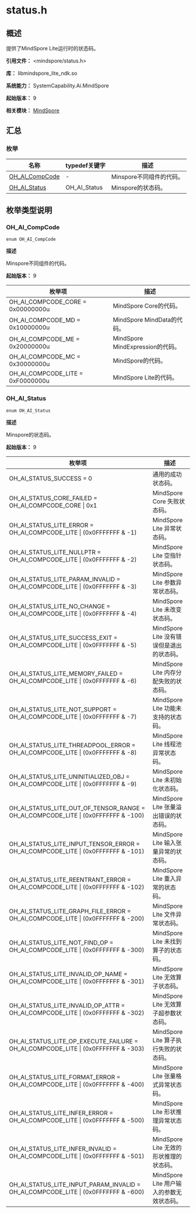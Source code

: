 # status.h

<!--Kit: MindSpore Lite Kit-->
<!--Subsystem: AI-->
<!--Owner: @zhuguodong8-->
<!--SE: @zhuguodong8; @jjfeing-->
<!--TSE: @principal87-->

## 概述

提供了MindSpore Lite运行时的状态码。

**引用文件：** <mindspore/status.h>

**库：** libmindspore_lite_ndk.so

**系统能力：** SystemCapability.Ai.MindSpore

**起始版本：** 9

**相关模块：** [MindSpore](capi-mindspore.md)

## 汇总

### 枚举

| 名称                                | typedef关键字 | 描述            |
|-----------------------------------|---|---------------|
| [OH_AI_CompCode](#oh_ai_compcode) | - | Minspore不同组件的代码。              |
| [OH_AI_Status](#oh_ai_status)     | OH_AI_Status  | Minspore的状态码。 |


## 枚举类型说明

### OH_AI_CompCode

```
enum OH_AI_CompCode
```

**描述**

Minspore不同组件的代码。

**起始版本：** 9

| 枚举项                               | 描述                    |
|-----------------------------------|-----------------------|
| OH_AI_COMPCODE_CORE = 0x00000000u | MindSpore Core的代码。 |
| OH_AI_COMPCODE_MD = 0x10000000u   | MindSpore MindData的代码。 |
| OH_AI_COMPCODE_ME = 0x20000000u   | MindSpore MindExpression的代码。 |
| OH_AI_COMPCODE_MC = 0x30000000u   | MindSpore的代码。 |
| OH_AI_COMPCODE_LITE = 0xF0000000u | MindSpore Lite的代码。    |


### OH_AI_Status

```
enum OH_AI_Status
```

**描述**

Minspore的状态码。

**起始版本：** 9

| 枚举项                                                                                | 描述                           |
|------------------------------------------------------------------------------------|------------------------------|
| OH_AI_STATUS_SUCCESS = 0                                                           | 通用的成功状态码。                    |
| OH_AI_STATUS_CORE_FAILED = OH_AI_COMPCODE_CORE \| 0x1                              | MindSpore Core 失败状态码。        |
| OH_AI_STATUS_LITE_ERROR = OH_AI_COMPCODE_LITE \| (0x0FFFFFFF & -1)                 | MindSpore Lite 异常状态码。        |
| OH_AI_STATUS_LITE_NULLPTR = OH_AI_COMPCODE_LITE \| (0x0FFFFFFF & -2)               | MindSpore Lite 空指针状态码。       |
| OH_AI_STATUS_LITE_PARAM_INVALID = OH_AI_COMPCODE_LITE \| (0x0FFFFFFF & -3)         | MindSpore Lite 参数异常状态码。      |
| OH_AI_STATUS_LITE_NO_CHANGE = OH_AI_COMPCODE_LITE \| (0x0FFFFFFF & -4)             | MindSpore Lite 未改变状态码。       |
| OH_AI_STATUS_LITE_SUCCESS_EXIT = OH_AI_COMPCODE_LITE \| (0x0FFFFFFF & -5)          | MindSpore Lite 没有错误但是退出的状态码。 |
| OH_AI_STATUS_LITE_MEMORY_FAILED = OH_AI_COMPCODE_LITE \| (0x0FFFFFFF & -6)         | MindSpore Lite 内存分配失败的状态码。   |
| OH_AI_STATUS_LITE_NOT_SUPPORT = OH_AI_COMPCODE_LITE \| (0x0FFFFFFF & -7)           | MindSpore Lite 功能未支持的状态码。    |
| OH_AI_STATUS_LITE_THREADPOOL_ERROR = OH_AI_COMPCODE_LITE \| (0x0FFFFFFF & -8)      | MindSpore Lite 线程池异常状态码。     |
| OH_AI_STATUS_LITE_UNINITIALIZED_OBJ = OH_AI_COMPCODE_LITE \| (0x0FFFFFFF & -9)     | MindSpore Lite 未初始化状态码。      |
| OH_AI_STATUS_LITE_OUT_OF_TENSOR_RANGE = OH_AI_COMPCODE_LITE \| (0x0FFFFFFF & -100) | MindSpore Lite 张量溢出错误的状态码。   |
| OH_AI_STATUS_LITE_INPUT_TENSOR_ERROR = OH_AI_COMPCODE_LITE \| (0x0FFFFFFF & -101)  | MindSpore Lite 输入张量异常的状态码。   |
| OH_AI_STATUS_LITE_REENTRANT_ERROR = OH_AI_COMPCODE_LITE \| (0x0FFFFFFF & -102)     | MindSpore Lite 重入异常的状态码。     |
| OH_AI_STATUS_LITE_GRAPH_FILE_ERROR = OH_AI_COMPCODE_LITE \| (0x0FFFFFFF & -200)    | MindSpore Lite 文件异常状态码。      |
| OH_AI_STATUS_LITE_NOT_FIND_OP = OH_AI_COMPCODE_LITE \| (0x0FFFFFFF & -300)         | MindSpore Lite 未找到算子的状态码。    |
| OH_AI_STATUS_LITE_INVALID_OP_NAME = OH_AI_COMPCODE_LITE \| (0x0FFFFFFF & -301)     | MindSpore Lite 无效算子状态码。      |
| OH_AI_STATUS_LITE_INVALID_OP_ATTR = OH_AI_COMPCODE_LITE \| (0x0FFFFFFF & -302)     | MindSpore Lite 无效算子超参数状态码。   |
| OH_AI_STATUS_LITE_OP_EXECUTE_FAILURE = OH_AI_COMPCODE_LITE \| (0x0FFFFFFF & -303)  | MindSpore Lite 算子执行失败的状态码。   |
| OH_AI_STATUS_LITE_FORMAT_ERROR = OH_AI_COMPCODE_LITE \| (0x0FFFFFFF & -400)        | MindSpore Lite 张量格式异常状态码。    |
| OH_AI_STATUS_LITE_INFER_ERROR = OH_AI_COMPCODE_LITE \| (0x0FFFFFFF & -500)         | MindSpore Lite 形状推理异常状态码。    |
| OH_AI_STATUS_LITE_INFER_INVALID = OH_AI_COMPCODE_LITE \| (0x0FFFFFFF & -501)       | MindSpore Lite 无效的形状推理的状态码。  |
| OH_AI_STATUS_LITE_INPUT_PARAM_INVALID = OH_AI_COMPCODE_LITE \| (0x0FFFFFFF & -600) | MindSpore Lite 用户输入的参数无效状态码。 |